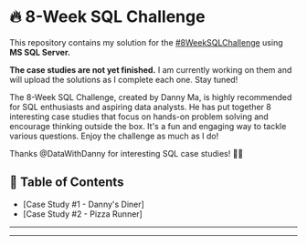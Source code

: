 # :fire: 8-Week SQL Challenge

This repository contains my solution for the [#8WeekSQLChallenge](https://8weeksqlchallenge.com/) using **MS SQL Server.** 

**The case studies are not yet finished.** I am currently working on them and will upload the solutions as I complete each one. Stay tuned!

The 8-Week SQL Challenge, created by Danny Ma, is highly recommended for SQL enthusiasts and aspiring data analysts. He has put together 8 interesting case studies that focus on hands-on problem solving and encourage thinking outside the box.  It's a fun and engaging way to tackle various questions. Enjoy the challenge as much as I do!

Thanks @DataWithDanny for interesting SQL case studies! :wave:🏻


## 📕 Table of Contents
* [Case Study #1 - Danny's Diner]
* [Case Study #2 - Pizza Runner]

---

---
